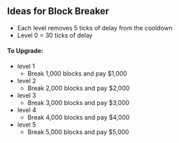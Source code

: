 ## Ideas for Block Breaker
- Each level removes 5 ticks of delay from the cooldown
- Level 0 = 30 ticks of delay

#### To Upgrade:
- level 1
    * Break 1,000 blocks and pay $1,000
- level 2
    * Break 2,000 blocks and pay $2,000
- level 3
    * Break 3,000 blocks and pay $3,000
- level 4
    * Break 4,000 blocks and pay $4,000
- level 5
    * Break 5,000 blocks and pay $5,000